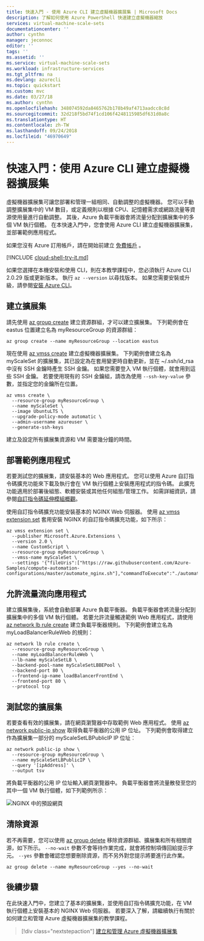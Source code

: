 ```yaml
---
title: 快速入門 - 使用 Azure CLI 建立虛擬機器擴展集 | Microsoft Docs
description: 了解如何使用 Azure PowerShell 快速建立虛擬機器縮放
services: virtual-machine-scale-sets
documentationcenter: ''
author: cynthn
manager: jeconnoc
editor: ''
tags: ''
ms.assetid: ''
ms.service: virtual-machine-scale-sets
ms.workload: infrastructure-services
ms.tgt_pltfrm: na
ms.devlang: azurecli
ms.topic: quickstart
ms.custom: mvc
ms.date: 03/27/18
ms.author: cynthn
ms.openlocfilehash: 348074592da8465762b178b49af4713aadcc8c8d
ms.sourcegitcommit: 32d218f5bd74f1cd106f4248115985df631d0a8c
ms.translationtype: HT
ms.contentlocale: zh-TW
ms.lasthandoff: 09/24/2018
ms.locfileid: "46970649"
---
```

# <a name="quickstart-create-a-virtual-machine-scale-set-with-the-azure-cli"></a>快速入門：使用 Azure CLI 建立虛擬機器擴展集
虛擬機器擴展集可讓您部署和管理一組相同、自動調整的虛擬機器。 您可以手動調整擴展集中的 VM 數目，或定義規則以根據 CPU、記憶體需求或網路流量等資源使用量進行自動調整。 其後，Azure 負載平衡器會將流量分配到擴展集中的多個 VM 執行個體。 在本快速入門中，您會使用 Azure CLI 建立虛擬機器擴展集，並部署範例應用程式。

如果您沒有 Azure 訂用帳戶，請在開始前建立 [免費帳戶](https://azure.microsoft.com/free/?WT.mc_id=A261C142F) 。

[!INCLUDE [cloud-shell-try-it.md](../../includes/cloud-shell-try-it.md)]

如果您選擇在本機安裝和使用 CLI，則在本教學課程中，您必須執行 Azure CLI 2.0.29 版或更新版本。 執行 `az --version` 以尋找版本。 如果您需要安裝或升級，請參閱[安裝 Azure CLI]( /cli/azure/install-azure-cli)。 


## <a name="create-a-scale-set"></a>建立擴展集
請先使用 [az group create](/cli/azure/group#az_group_create) 建立資源群組，才可以建立擴展集。 下列範例會在 eastus 位置建立名為 myResourceGroup 的資源群組：

```azurecli-interactive
az group create --name myResourceGroup --location eastus
```

現在使用 [az vmss create](/cli/azure/vmss#az_vmss_create) 建立虛擬機器擴展集。 下列範例會建立名為 myScaleSet 的擴展集，其已設定為在套用變更時自動更新，並在 ~/.ssh/id_rsa 中沒有 SSH 金鑰時產生 SSH 金鑰。 如果您需要登入 VM 執行個體，就會用到這些 SSH 金鑰。 若要使用現有的 SSH 金鑰組，請改為使用 `--ssh-key-value` 參數，並指定您的金鑰所在位置。

```azurecli-interactive
az vmss create \
  --resource-group myResourceGroup \
  --name myScaleSet \
  --image UbuntuLTS \
  --upgrade-policy-mode automatic \
  --admin-username azureuser \
  --generate-ssh-keys
```

建立及設定所有擴展集資源和 VM 需要幾分鐘的時間。


## <a name="deploy-sample-application"></a>部署範例應用程式
若要測試您的擴展集，請安裝基本的 Web 應用程式。 您可以使用 Azure 自訂指令碼擴充功能來下載及執行會在 VM 執行個體上安裝應用程式的指令碼。 此擴充功能適用於部署後組態、軟體安裝或其他任何組態/管理工作。 如需詳細資訊，請參閱[自訂指令碼延伸模組概觀](../virtual-machines/linux/extensions-customscript.md)。

使用自訂指令碼擴充功能安裝基本的 NGINX Web 伺服器。 使用 [az vmss extension set](/cli/azure/vmss/extension#az_vmss_extension_set) 套用安裝 NGINX 的自訂指令碼擴充功能，如下所示：

```azurecli-interactive
az vmss extension set \
  --publisher Microsoft.Azure.Extensions \
  --version 2.0 \
  --name CustomScript \
  --resource-group myResourceGroup \
  --vmss-name myScaleSet \
  --settings '{"fileUris":["https://raw.githubusercontent.com/Azure-Samples/compute-automation-configurations/master/automate_nginx.sh"],"commandToExecute":"./automate_nginx.sh"}'
```


## <a name="allow-traffic-to-application"></a>允許流量流向應用程式
建立擴展集後，系統會自動部署 Azure 負載平衡器。 負載平衡器會將流量分配到擴展集中的多個 VM 執行個體。 若要允許流量觸達範例 Web 應用程式，請使用 [az network lb rule create](/cli/azure/network/lb/rule#az_network_lb_rule_create) 建立負載平衡器規則。 下列範例會建立名為 myLoadBalancerRuleWeb 的規則：

```azurecli-interactive
az network lb rule create \
  --resource-group myResourceGroup \
  --name myLoadBalancerRuleWeb \
  --lb-name myScaleSetLB \
  --backend-pool-name myScaleSetLBBEPool \
  --backend-port 80 \
  --frontend-ip-name loadBalancerFrontEnd \
  --frontend-port 80 \
  --protocol tcp
```


## <a name="test-your-scale-set"></a>測試您的擴展集
若要查看有效的擴展集，請在網頁瀏覽器中存取範例 Web 應用程式。 使用 [az network public-ip show](/cli/azure/network/public-ip#az_network_public_ip_show) 取得負載平衡器的公用 IP 位址。 下列範例會取得建立作為擴展集一部分的 myScaleSetLBPublicIP IP 位址︰

```azurecli-interactive
az network public-ip show \
  --resource-group myResourceGroup \
  --name myScaleSetLBPublicIP \
  --query '[ipAddress]' \
  --output tsv
```

將負載平衡器的公用 IP 位址輸入網頁瀏覽器中。 負載平衡器會將流量散發至您的其中一個 VM 執行個體，如下列範例所示：

![NGINX 中的預設網頁](media/virtual-machine-scale-sets-create-cli/running-nginx-site.png)


## <a name="clean-up-resources"></a>清除資源
若不再需要，您可以使用 [az group delete](/cli/azure/group#az_group_delete) 移除資源群組、擴展集和所有相關資源，如下所示。 `--no-wait` 參數不會等待作業完成，就會將控制項傳回給提示字元。 `--yes` 參數會確認您想要刪除資源，而不另外對您提示將要進行此作業。

```azurecli-interactive
az group delete --name myResourceGroup --yes --no-wait
```


## <a name="next-steps"></a>後續步驟
在此快速入門中，您建立了基本的擴展集，並使用自訂指令碼擴充功能，在 VM 執行個體上安裝基本的 NGINX Web 伺服器。 若要深入了解，請繼續執行有關於如何建立和管理 Azure 虛擬機器擴展集的教學課程。

> [!div class="nextstepaction"]
> [建立和管理 Azure 虛擬機器擴展集](tutorial-create-and-manage-cli.md)

